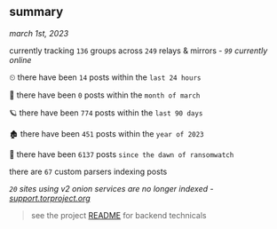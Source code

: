 
## summary
_march 1st, 2023_

currently tracking `136` groups across `249` relays & mirrors - _`99` currently online_

⏲ there have been `14` posts within the `last 24 hours`

🦈 there have been `0` posts within the `month of march`

🪐 there have been `774` posts within the `last 90 days`

🏚 there have been `451` posts within the `year of 2023`

🦕 there have been `6137` posts `since the dawn of ransomwatch`

there are `67` custom parsers indexing posts

_`20` sites using v2 onion services are no longer indexed - [support.torproject.org](https://support.torproject.org/onionservices/v2-deprecation/)_

> see the project [README](https://github.com/joshhighet/ransomwatch#ransomwatch--) for backend technicals
